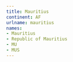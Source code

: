 ```yaml
---
title: Mauritius
continent: AF
urlname: mauritius
names:
- Mauritius
- Republic of Mauritius
- MU
- MUS
---
```


